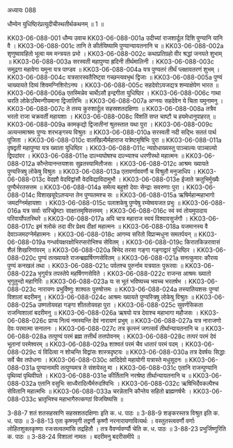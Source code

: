 अध्यायः 088

धौम्येन युधिष्ठिरंप्रत्युदीचीस्थतीर्थकथनम् ॥ 1 ॥

KK03-06-088-001	धौम्य उवाच 
KK03-06-088-001a	उदीच्यां राजशार्दूल दिशि पुण्यानि यानि वै ।
KK03-06-088-001c	तानि ते कीर्तयिष्यामि पुण्यान्यायतनानि च ॥
KK03-06-088-002a	शृणुष्वावहितो भूत्वा मम मन्त्रयतः प्रभो ।
KK03-06-088-002c	कथाप्रतिग्रहो वीर श्रद्धां जनयते शुभाम् ॥
KK03-06-088-003a	सरस्वती महापुण्या ह्रदिनी तीर्थमालिनी ।
KK03-06-088-003c	समुद्रगा महावेगा यमुना यत्र पाण्डव ॥
KK03-06-088-004a	यत्र पुण्यतरं तीर्थं प्लक्षावतरणं शुभम् ।
KK03-06-088-004c	यत्रसारस्वतैरिष्ट्वा गच्छन्त्यवभृथं द्विजाः ॥
KK03-06-088-005a	पुण्यं चाख्यायते दिव्यं शिवमग्निशिरोऽनघ ।
KK03-06-088-005c	सहदेवोऽयजद्यत्र शम्याक्षेपेण भारत ॥
KK03-06-088-006a	एतस्मिन्नेव चार्थेऽसौ इन्द्रगीता युधिष्ठिर ।
KK03-06-088-006c	गाथा चरति लोकेऽस्मिन्गीयमाना द्विजातिभिः ॥
KK03-06-088-007a	अग्नयः सहदेवेन ये चिता यमुनामनु ।
KK03-06-088-007c	ते तस्य कुरुशार्दूल सहस्रशतदक्षिणाः ॥
KK03-06-088-008a	तत्रैव भरतो राजा चक्रवर्ती महायशाः ।
KK03-06-088-008c	विंशतिं सप्त चाष्टौ च हयमेधानुपाहरत् ॥
KK03-06-088-009a	कामकृद्यो द्विजातीनां श्रुतस्तात यथा पुरा ।
KK03-06-088-009c	अत्यन्तमाश्रमः पुण्यः शरभङ्गस्य विश्रुतः ॥
KK03-06-088-010a	सरस्वती नदी सद्भिः सततं पार्थ पूजिता ।
KK03-06-088-010c	वालखिल्यैर्महाराज यत्रेष्टमृषिभिः पुरा ॥
KK03-06-088-011a	दृषद्वती महापुण्या यत्र ख्याता युधिष्ठिर ।
KK03-06-088-011c	न्यग्रोधाख्यस्तु पाञ्चाल्यः पाञ्चाल्यो द्विपदांवर ।
KK03-06-088-011e	दाल्भ्यघोषश्च दाल्भ्याश्च धरणीस्थो महात्मनः ॥
KK03-06-088-012a	कौन्तेयानन्तयशसः सुव्रतस्यामितौजसः ।
KK03-06-088-012c	आश्रमः ख्यायते पुण्यस्त्रिषु लोकेषु विश्रुतः ॥
KK03-06-088-013a	एतावर्णाववर्णौ च विश्रुतौ मनुजाधिप ।
KK03-06-088-013c	वेदज्ञौ वेदविद्वांसौ वेदविद्याविदामुभौ ।
KK03-06-088-013e	ईजाते क्रतुभिर्मुख्यैः पुण्यैर्भरतसत्तम ॥
KK03-06-088-014a	समेत्य बहुशो देवाः सेन्द्राः सवरुणाः पुरा ।
KK03-06-088-014c	विशाखयूपेऽतप्यन्त तेन पुण्यतमश्च सः ॥
KK03-06-088-015a	ऋषिर्महान्महाभागो जमदग्निर्महायशाः ।
KK03-06-088-015c	पलाशकेषु पुण्येषु रम्येष्वयजत प्रभुः ॥
KK03-06-088-016a	यत्र सर्वाः सरिच्छ्रेष्टाः साक्षात्तमृषिसत्तमम् ।
KK03-06-088-016c	स्वं स्वं तोयमुपादाय परिवार्योपतस्थिरे ॥
KK03-06-088-017a	अपि चात्र महाराज स्वयं विश्वावसुर्जगौ ।
KK03-06-088-017c	इमं श्लोकं तदा वीर प्रेक्ष्य दीक्षां महात्मनः ॥
KK03-06-088-018a	यजमानस्य वै देवाञ्जमदग्नेर्महात्मनः ।
KK03-06-088-018c	आगम्य सरितो विप्रान्मधुना समतर्पयन् ॥
KK03-06-088-019a	गन्धर्वयक्षरक्षोभिरप्सरोभिश्च सेवितम् ।
KK03-06-088-019c	किरातकिन्नरावासं शैलं शिखरिणांवरम् ॥
KK03-06-088-020a	बिभेद तरसा गङ्गा गङ्गाद्वारं युधिष्ठिर ।
KK03-06-088-020c	पुण्यं तत्ख्यायते राजन्ब्रह्मर्षिगणसेवितम् ॥
KK03-06-088-021a	सनत्कुमारः कौरव्य पुण्यं कनखलं तथा ।
KK03-06-088-021c	पर्वतश्च पुरुर्नाम यत्रयातः पुरूरवाः ॥
KK03-06-088-022a	भृगुर्यत्र तपस्तेपे महर्षिगणसेविते ।
KK03-06-088-022c	राजन्स आश्रमः ख्यातो भृगुतुन्दो महागिरिः ॥
KK03-06-088-023a	यः स भूतं भविष्यच्च भवच्च भरतर्षभ ।
KK03-06-088-023c	नारायणः प्रभुर्विष्णुः शाश्वतः पुरुषोत्तमः ॥
KK03-06-088-024a	तस्यातियशसः पुण्यां विशालां बदरीमनु ।
KK03-06-088-024c	आश्रमः ख्यायते पुण्यस्त्रिषु लोकेषु विश्रुतः ॥
KK03-06-088-025a	उष्णतोयवहा गङ्गा शीततोयवहा पुरा ।
KK03-06-088-025c	सुवर्णसिकता राजन्विशालां बदरीमनु ॥
KK03-06-088-026a	ऋषयो यत्र देवाश्च महाभागा महौजसः ।
KK03-06-088-026c	प्राप्य नित्यं नमस्यन्ति देवं नारायणं प्रभुम् ॥
KK03-06-088-027a	यत्र नाराजणो देवः परमात्मा सनातनः ।
KK03-06-088-027c	तत्र कृत्स्नं जगत्सर्वं तीर्थान्यायतनानि च ॥
KK03-06-088-028a	तत्पुण्यं परमं ब्रह्म तत्तीर्थं तत्तपोवनम् ।
KK03-06-088-028c	तत्परं परमं देवं भूतानां परमेश्वरम् ॥
KK03-06-088-029a	शाश्वतं परमं चैव धातारं परमं पदम् ।
KK03-06-088-029c	यं विदित्वा न शोचन्ति विद्वांसः शास्त्रदृष्टयः ॥
KK03-06-088-030a	तत्र देवर्षयः सिद्धाः सर्वे चैव तपोधनाः ।
KK03-06-088-030c	आदिदेवो महायोगी यत्रास्ते मधुसूदनः ॥
KK03-06-088-031a	पुण्यानामपि तत्पुण्यमत्र ते संशयेस्तु मा ।
KK03-06-088-031c	एतानि राजन्पुण्यानि पृथिव्यां पृथिवीपते ।
KK03-06-088-031e	कीर्तितानि नरश्रेष्ठ तीर्थान्यायतनानि च ॥
KK03-06-088-032a	एतानि वसुभिः साध्यैरादित्यैर्मरुदश्विभिः ।
KK03-06-088-032c	ऋषिभिर्देवकल्पैश्च सेवितानि महात्मभिः ॥
KK03-06-088-033a	चरन्नेतानि कौन्तेय सहितो ब्राह्मणर्षभैः ।
KK03-06-088-033c	भ्रातृभिश्च महाभागैरुत्कण्ठां विजयिष्यसि ॥

3-88-7 शतं शतसहस्राणि सहस्रशतदक्षिणाः इति क. ध. पाठः ॥ 3-88-9 शङ्करस्तत्र विश्रुत इति क. ध. पाठः ॥ 3-88-13 एता कृष्णमृगी तद्वर्णौ कृष्णौ नरनारायणावित्यर्थः । वस्तुतस्त्ववर्णौ वर्णाः लोहितशुक्लकृष्णाः रजःसत्वतमांसि तद्रहितौ । तत्र वैवर्ण्यवर्ण्यौ चेति क. ध. पाठः ॥ 3-88-23 प्रभुर्जिष्णुरिति क. पाठः ॥ 3-88-24 विशालां नामतः । बदरीमनु बदरीसमीपे ॥
